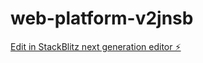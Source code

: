 # web-platform-v2jnsb

[Edit in StackBlitz next generation editor ⚡️](https://stackblitz.com/~/github.com/raniyaptla/web-platform-v2jnsb)
